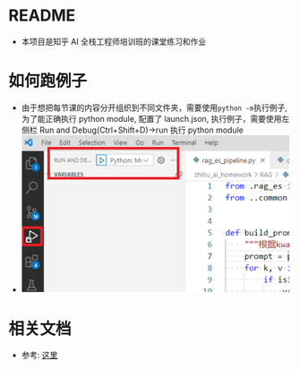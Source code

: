 # README

- 本项目是知乎 AI 全栈工程师培训班的课堂练习和作业

# 如何跑例子

- 由于想把每节课的内容分开组织到不同文件夹，需要使用`python -m`执行例子, 为了能正确执行 python module, 配置了 launch.json, 执行例子，需要使用左侧栏 Run and Debug(Ctrl+Shift+D)->run 执行 python module
- ![run_sample](./images/run_sample.png)

# 相关文档

- 参考: [这里](https://f7dmbpckkt.feishu.cn/wiki/Y93Iw7ljfibZmlkRdoDcZ8oEnPb)
